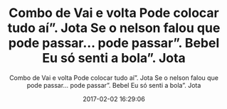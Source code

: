 ---
title: "Combo de Vai e volta Pode colocar tudo aí”.  Jota Se o nelson falou que pode passar… pode passar”. Bebel Eu só senti a bola”. Jota"
subtitle: "Combo de Vai e volta Pode colocar tudo aí”.  Jota Se o nelson falou que pode passar… pode passar”. Bebel Eu só senti a bola”. Jota"
image: "img/20170202-combodevaievoltapodecolocartudoaí”.jotaseonelsonfalouquepodepassar…podepassar”.bebeleusósentiabola”.jota.jpg"
date: 2017-02-02 16:29:06
---